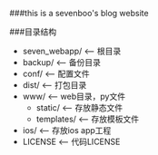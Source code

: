 
###this is a sevenboo's blog website

###目录结构
- seven_webapp/     <-- 根目录
- backup/           <-- 备份目录
- conf/             <-- 配置文件
- dist/             <-- 打包目录
- www/              <-- web目录，py文件
    - static/       <-- 存放静态文件
    - templates/    <-- 存放模板文件
- ios/              <-- 存放ios app工程
- LICENSE           <-- 代码LICENSE

